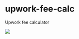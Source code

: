 # upwork-fee-calc
Upwork fee calculator

<img src="https://assets.buddy.works/automated-white.svg" />
